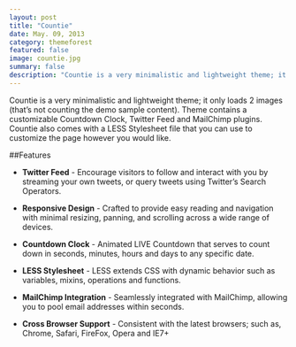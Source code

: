 ```yaml
---
layout: post
title: "Countie"
date: May. 09, 2013
category: themeforest
featured: false
image: countie.jpg
summary: false
description: "Countie is a very minimalistic and lightweight theme; it only loads 2 images (that’s not counting the demo sample content)."
---
```


Countie is a very minimalistic and lightweight theme; it only loads 2 images (that’s not counting the demo sample content). Theme contains a customizable Countdown Clock, Twitter Feed and MailChimp plugins. Countie also comes with a LESS Stylesheet file that you can use to customize the page however you would like.

##Features

* **Twitter Feed** - Encourage visitors to follow and interact with you by streaming your own tweets, or query tweets using Twitter’s Search Operators.

* **Responsive Design** - Crafted to provide easy reading and navigation with minimal resizing, panning, and scrolling across a wide range of devices.

* **Countdown Clock** - Animated LIVE Countdown that serves to count down in seconds, minutes, hours and days to any specific date.

* **LESS Stylesheet** - LESS extends CSS with dynamic behavior such as variables, mixins, operations and functions.

* **MailChimp Integration** - Seamlessly integrated with MailChimp, allowing you to pool email addresses within seconds.

* **Cross Browser Support** - Consistent with the latest browsers; such as, Chrome, Safari, FireFox, Opera and IE7+